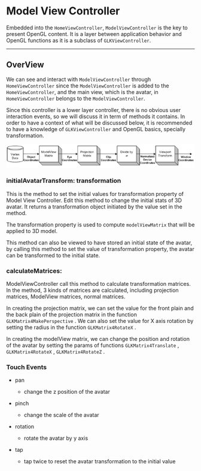 # Model View Controller

Embedded into the `HomeViewController`, `ModelViewController` is the key to present OpenGL content. It is a layer between application behavior and OpenGL functions as it is a subclass of `GLKViewController`.

---

## OverView

We can see and interact with `ModelViewController` through `HomeViewController` since the `ModelViewController` is added to the `HomeViewController`, and the main view, which is the avatar, in `HomeViewController` belongs to the `ModelViewController`.

Since this controller is a lower layer controller, there is no obvious user interaction events, so we will discuss it in term of methods it contains. In order to have a context of what will be discussed below, it is recommended to have a knowledge of `GLKViewController` and OpenGL basics, specially transformation.

![](/assets/gl_transform02.png)

### initialAvatarTransform: transformation

This is the method to set the initial values for transformation property of Model View Controller. Edit this method to change the initial stats of 3D avatar. It returns a transformation object initiated by the value set in the method.

The transformation property is used to compute `modelViewMatrix` that will be applied to 3D model.

This method can also be viewed to have stored an initial state of the avatar, by calling this method to set the value of transformation property, the avatar can be transformed to the initial state.

### calculateMatrices:

ModelViewController call this method to calculate transformation matrices. In the method, 3 kinds of matrices are calculated, including projection matrices, ModelView matrices, normal matrices.

In creating the projection matrix, we can set the value for the front plain and the back plain of the projection matrix in the function `GLKMatrix4MakePerspective` . We can also set the value for X axis rotation by setting the radius in the function `GLKMatrix4RotateX` .

In creating the modelView matrix, we can change the position and rotation of the avatar by setting the params of functions `GLKMatrix4Translate` ,  `GLKMatrix4RotateX` ,  `GLKMatrix4RotateZ` .

### Touch Events

* pan
  * change the z position of the avatar
* pinch

  * change the scale of the avatar

* rotation

  * rotate the avatar by y axis

* tap

  * tap twice to reset the avatar transformation to the initial value



